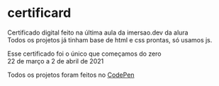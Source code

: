 # certificard

Certificado digital feito na última aula da imersao.dev da alura<br>
Todos os projetos já tinham base de html e css prontas, só usamos js.

Esse certificado foi o único que começamos do zero<br>
22 de março a 2 de abril de 2021<br>

Todos os projetos foram feitos no <a href="https://codepen.io/ariencchi">CodePen</a>

